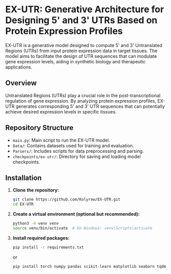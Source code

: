 # EX-UTR: Generative Architecture for Designing 5' and 3' UTRs Based on Protein Expression Profiles

EX-UTR is a generative model designed to compute 5' and 3' Untranslated Regions (UTRs) from input protein expression data in target tissues. The model aims to facilitate the design of UTR sequences that can modulate gene expression levels, aiding in synthetic biology and therapeutic applications.

## Overview

Untranslated Regions (UTRs) play a crucial role in the post-transcriptional regulation of gene expression. By analyzing protein expression profiles, EX-UTR generates corresponding 5' and 3' UTR sequences that can potentially achieve desired expression levels in specific tissues.

## Repository Structure

- `main.py`: Main script to run the EX-UTR model.
- `Data/`: Contains datasets used for training and evaluation.
- `Parsers/`: Includes scripts for data preprocessing and parsing.
- `checkpoints/ex-utr/`: Directory for saving and loading model checkpoints.


## Installation

1. **Clone the repository:**

   ```bash
   git clone https://github.com/Kolyrew/EX-UTR.git
   cd EX-UTR
   ```
2. **Create a virtual environment (optional but recommended):**

   ```bash
   python3 -m venv venv
   source venv/bin/activate  # On Windows: venv\Scripts\activate
   ```
3. **Install required packages:**

   ```bash
   pip install -r requirements.txt
   ```
    or 
    ```bash
   pip install torch numpy pandas scikit-learn matplotlib seaborn tqdm
   ```
